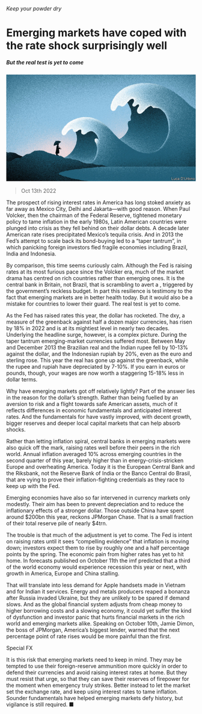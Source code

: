 ###### Keep your powder dry

# Emerging markets have coped with the rate shock surprisingly well 

##### But the real test is yet to come 

![image](images/20221015_LDD002.jpg) 

> Oct 13th 2022 

The prospect of rising interest rates in America has long stoked anxiety as far away as Mexico City, Delhi and Jakarta—with good reason. When Paul Volcker, then the chairman of the Federal Reserve, tightened monetary policy to tame inflation in the early 1980s, Latin American countries were plunged into crisis as they fell behind on their dollar debts. A decade later American rate rises precipitated Mexico’s tequila crisis. And in 2013 the Fed’s attempt to scale back its bond-buying led to a “taper tantrum”, in which panicking foreign investors fled fragile economies including Brazil, India and Indonesia. 

By comparison, this time seems curiously calm. Although the Fed is raising rates at its most furious pace since the Volcker era, much of the market drama has centred on rich countries rather than emerging ones. It is the central bank in Britain, not Brazil, that is scrambling to avert a , triggered by the government’s reckless budget. In part this resilience is testimony to the fact that emerging markets are in better health today. But it would also be a mistake for countries to lower their guard. The real test is yet to come.

As the Fed has raised rates this year, the dollar has rocketed. The dxy, a measure of the greenback against half a dozen major currencies, has risen by 18% in 2022 and is at its mightiest level in nearly two decades. Underlying the headline surge, however, is a complex picture. During the taper tantrum emerging-market currencies suffered most. Between May and December 2013 the Brazilian real and the Indian rupee fell by 10-13% against the dollar, and the Indonesian rupiah by 20%, even as the euro and sterling rose. This year the real has gone up against the greenback, while the rupee and rupiah have depreciated by 7-10%. If you earn in euros or pounds, though, your wages are now worth a staggering 15-18% less in dollar terms. 

Why have emerging markets got off relatively lightly? Part of the answer lies in the reason for the dollar’s strength. Rather than being fuelled by an aversion to risk and a flight towards safe American assets, much of it reflects differences in economic fundamentals and anticipated interest rates. And the fundamentals for  have vastly improved, with decent growth, bigger reserves and deeper local capital markets that can help absorb shocks. 

Rather than letting inflation spiral, central banks in emerging markets were also quick off the mark, raising rates well before their peers in the rich world. Annual inflation averaged 10% across emerging countries in the second quarter of this year, barely higher than in energy-crisis-stricken Europe and overheating America. Today it is the European Central Bank and the Riksbank, not the Reserve Bank of India or the Banco Central do Brasil, that are vying to prove their inflation-fighting credentials as they race to keep up with the Fed. 

Emerging economies have also so far intervened in currency markets only modestly. Their aim has been to prevent depreciation and to reduce the inflationary effects of a stronger dollar. Those outside China have spent around $200bn this year, reckons JPMorgan Chase. That is a small fraction of their total reserve pile of nearly $4trn. 

The trouble is that much of the adjustment is yet to come. The Fed is intent on raising rates until it sees “compelling evidence” that inflation is moving down; investors expect them to rise by roughly one and a half percentage points by the spring. The economic pain from higher rates has yet to hit home. In forecasts published on October 11th the imf predicted that a third of the world economy would experience recession this year or next, with growth in America, Europe and China stalling.

That will translate into less demand for Apple handsets made in Vietnam and for Indian it services. Energy and metals producers reaped a bonanza after Russia invaded Ukraine, but they are unlikely to be spared if demand slows. And as the global financial system adjusts from cheap money to higher borrowing costs and a slowing economy, it could yet suffer the kind of dysfunction and investor panic that hurts financial markets in the rich world and emerging markets alike. Speaking on October 10th, Jamie Dimon, the boss of JPMorgan, America’s biggest lender, warned that the next percentage point of rate rises would be more painful than the first.

Special FX

It is this risk that emerging markets need to keep in mind. They may be tempted to use their foreign-reserve ammunition more quickly in order to defend their currencies and avoid raising interest rates at home. But they must resist that urge, so that they can save their reserves of firepower for the moment when emergency truly strikes. Better instead to let the market set the exchange rate, and keep using interest rates to tame inflation. Sounder fundamentals have helped emerging markets defy history, but vigilance is still required. ■

